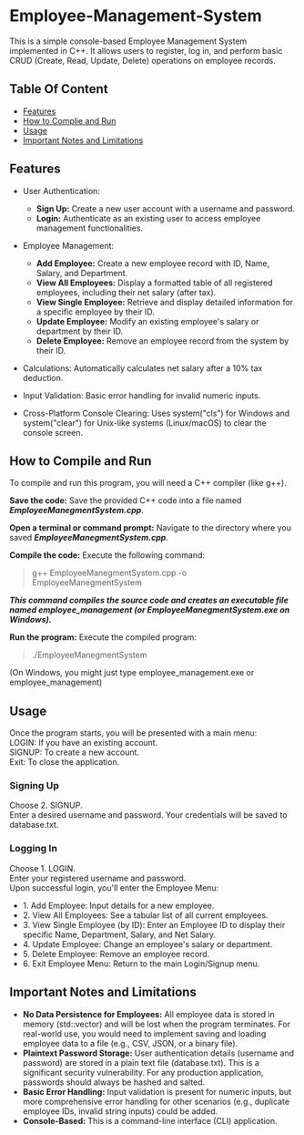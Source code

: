# Employee-Management-System

This is a simple console-based Employee Management System implemented in C++. It allows users to register, log in, and perform basic CRUD (Create, Read, Update, Delete) operations on employee records.
## Table Of Content
- [Features](##Features)
- [How to Complie and Run](##HowtoCompileandRun)
- [Usage](##Usage)
- [Important Notes and Limitations](##ImportantNotesandLimitations)
## Features
- User Authentication:
  - **Sign Up:** Create a new user account with a username and password.
  - **Login:** Authenticate as an existing user to access employee management functionalities.
    
- Employee Management:
  - **Add Employee:** Create a new employee record with ID, Name, Salary, and Department.
  - **View All Employees:** Display a formatted table of all registered employees, including their net salary (after tax).
  - **View Single Employee:** Retrieve and display detailed information for a specific employee by their ID.
  - **Update Employee:** Modify an existing employee's salary or department by their ID.
  - **Delete Employee:** Remove an employee record from the system by their ID.
- Calculations: Automatically calculates net salary after a 10% tax deduction.
- Input Validation: Basic error handling for invalid numeric inputs.
- Cross-Platform Console Clearing: Uses system("cls") for Windows and system("clear") for Unix-like systems (Linux/macOS) to clear the console screen.
## How to Compile and Run
To compile and run this program, you will need a C++ compiler (like g++).<br>

**Save the code:** Save the provided C++ code into a file named ***EmployeeManegmentSystem.cpp***.<br>

**Open a terminal or command prompt:** Navigate to the directory where you saved ***EmployeeManegmentSystem.cpp***.<br>

**Compile the code:** Execute the following command:
 > g++ EmployeeManegmentSystem.cpp -o EmployeeManegmentSystem<br>
 
***This command compiles the source code and creates an executable file named employee_management (or EmployeeManegmentSystem.exe on Windows).***<br>

**Run the program:** Execute the compiled program: 
 > ./EmployeeManegmentSystem<br>

(On Windows, you might just type employee_management.exe or employee_management)<br>

## Usage
Once the program starts, you will be presented with a main menu:<br>
LOGIN: If you have an existing account.<br>
SIGNUP: To create a new account.<br>
Exit: To close the application.<br>
### Signing Up
Choose 2. SIGNUP.<br>
Enter a desired username and password. Your credentials will be saved to database.txt.<br>
### Logging In
Choose 1. LOGIN.<br>
Enter your registered username and password.<br>
Upon successful login, you'll enter the Employee Menu:<br>
- 1\. Add Employee: Input details for a new employee.<br>
- 2\. View All Employees: See a tabular list of all current employees.<br>
- 3\. View Single Employee (by ID): Enter an Employee ID to display their specific Name, Department, Salary, and Net Salary.<br>
- 4\. Update Employee: Change an employee's salary or department.<br>
- 5\. Delete Employee: Remove an employee record.<br>
- 6\. Exit Employee Menu: Return to the main Login/Signup menu.<br>
## Important Notes and Limitations
- **No Data Persistence for Employees:** All employee data is stored in memory (std::vector<Employee>) and will be lost when the program terminates. For real-world use, you would need to implement saving and loading employee data to a file (e.g., CSV, JSON, or a binary file).<br>
- **Plaintext Password Storage:** User authentication details (username and password) are stored in a plain text file (database.txt). This is a significant security vulnerability. For any production application, passwords should always be hashed and salted.<br>
- **Basic Error Handling:** Input validation is present for numeric inputs, but more comprehensive error handling for other scenarios (e.g., duplicate employee IDs, invalid string inputs) could be added.<br>
- **Console-Based:** This is a command-line interface (CLI) application.<br>

